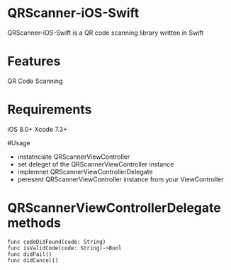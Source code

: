 # QRScanner-iOS-Swift
QRScanner-iOS-Swift is a QR code scanning library written in Swift

# Features
QR Code Scanning

# Requirements
iOS 8.0+
Xcode 7.3+

#Usage
- instatnciate QRScannerViewController
- set deleget of the QRScannerViewController instance
- implemnet  QRScannerViewControllerDelegate
- peresent QRScannerViewController instance from your ViewController

# QRScannerViewControllerDelegate methods
    func codeDidFound(code: String)
    func isValidCode(code: String)->Bool
    func didFail()
    func didCancel()


